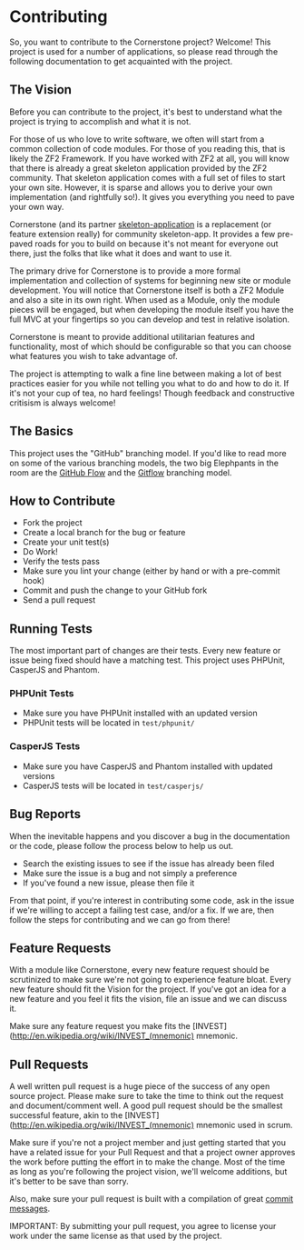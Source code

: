 # Contributing
So, you want to contribute to the Cornerstone project? Welcome! This project is
used for a number of applications, so please read through the following
documentation to get acquainted with the project.

## The Vision
Before you can contribute to the project, it's best to understand what the project
is trying to accomplish and what it is not.

For those of us who love to write software, we often will start from a common
collection of code modules. For those of you reading this, that is likely the ZF2
Framework. If you have worked with ZF2 at all, you will know that there is already
a great skeleton application provided by the ZF2 community. That skeleton application
comes with a full set of files to start your own site. However, it is sparse
and allows you to derive your own implementation (and rightfully so!).
It gives you everything you need to pave your own way. 

Cornerstone (and its partner [skeleton-application](https://github.com/oakensoul/application-skeleton) is a replacement (or feature extension really) for community skeleton-app.
It provides a few pre-paved roads for you to build on because it's not meant for
everyone out there, just the folks that like what it does and want to use it.

The primary drive for Cornerstone is to provide a more formal implementation and
collection of systems for beginning new site or module development. You will notice
that Cornerstone itself is both a ZF2 Module and also a site in its own right. When used
as a Module, only the module pieces will be engaged, but when developing the module itself
you have the full MVC at your fingertips so you can develop and test in relative isolation.

Cornerstone is meant to provide additional utilitarian features and functionality,
most of which should be configurable so that you can choose what features you wish
to take advantage of.

The project is attempting to walk a fine line between making a lot of best practices
easier for you while not telling you what to do and how to do it. If it's not your
cup of tea, no hard feelings! Though feedback and constructive critisism is always
welcome!

## The Basics
This project uses the "GitHub" branching model. If you'd like to read more on
some of the various branching models, the two big Elephpants in the room are
the [GitHub Flow](http://scottchacon.com/2011/08/31/github-flow.html) and the
[Gitflow](http://nvie.com/posts/a-successful-git-branching-model/) branching model.

## How to Contribute
* Fork the project
* Create a local branch for the bug or feature
* Create your unit test(s)
* Do Work!
* Verify the tests pass
* Make sure you lint your change (either by hand or with a pre-commit hook)
* Commit and push the change to your GitHub fork
* Send a pull request

## Running Tests
The most important part of changes are their tests. Every new feature or issue
being fixed should have a matching test. This project uses PHPUnit, CasperJS
and Phantom.

### PHPUnit Tests
* Make sure you have PHPUnit installed with an updated version
* PHPUnit tests will be located in `test/phpunit/`

### CasperJS Tests
* Make sure you have CasperJS and Phantom installed with updated versions
* CasperJS tests will be located in `test/casperjs/`

## <a name="bug-reports"></a>Bug Reports
When the inevitable happens and you discover a bug in the documentation or the
code, please follow the process below to help us out.

* Search the existing issues to see if the issue has already been filed
* Make sure the issue is a bug and not simply a preference
* If you've found a new issue, please then file it

From that point, if you're interest in contributing some code, ask in the issue
if we're willing to accept a failing test case, and/or a fix. If we are, then
follow the steps for contributing and we can go from there!

## <a name="feature-requests"></a>Feature Requests
With a module like Cornerstone, every new feature request should be scrutinized
to make sure we're not going to experience feature bloat. Every new feature should
fit the Vision for the project. If you've got an idea for a new feature and you
feel it fits the vision, file an issue and we can discuss it.

Make sure any feature request you make fits the
[INVEST](http://en.wikipedia.org/wiki/INVEST_(mnemonic) mnemonic.

## <a name="pull-requests"></a>Pull Requests
A well written pull request is a huge piece of the success of any open source project.
Please make sure to take the time to think out the request and document/comment well.
A good pull request should be the smallest successful feature, akin to the
[INVEST](http://en.wikipedia.org/wiki/INVEST_(mnemonic) mnemonic used in scrum.

Make sure if you're not a project member and just getting started that you have a
related issue for your Pull Request and that a project owner approves the work
before putting the effort in to make the change. Most of the time as long as you're
following the project vision, we'll welcome additions, but it's better to be save
than sorry.

Also, make sure your pull request is built with a compilation of great
[commit messages](http://tbaggery.com/2008/04/19/a-note-about-git-commit-messages.html).

IMPORTANT: By submitting your pull request, you agree to license your work under the same license as that used by the project.